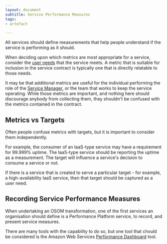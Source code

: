 ```yaml
---
layout: document
subtitle: Service Performance Measures
tags:
- artefact

---
```

All services should define measurements that help people understand if the service is performing as it should. 

When deciding upon which metrics are most appropriate for a service, consider the [user needs](/user-needs) that the service meets. A metric that is suitable for inclusion in the service contract is typically one that is directly relatable to those needs.

It may be that additional metrics are useful for the individual performing the role of the [Service Manager](/service-managers), or the team that works to keep the service operating. While those metrics are important, and nothing here should discourage anybody from collecting them, they shouldn't be confused with the metrics contained in the contract.

## Metrics vs Targets

Often people confuse metrics with targets, but it is important to consider them independently. 

For example, the consumer of an IaaS-type service may have a requirement for 99.999% uptime. The IaaS-type service should be reporting the uptime as a measurement. The target will influence a service's decision to consume a service or not. 

If there is a service that is created to serve a particular target - for example, a high-availability IaaS service, then that target should be captured as a user need.

## Recording Service Performance Measures

When undertaking an OSOM transformation, one of the first services an organisation should define is a Performance Platform service, to record, and present service measures.

There are many tools with the capability to do so, but one tool that chould be considered is the Amazon Web Services [Performance Dashboard](https://aws.amazon.com/solutions/implementations/performance-dashboard-on-aws/) tool.

## 